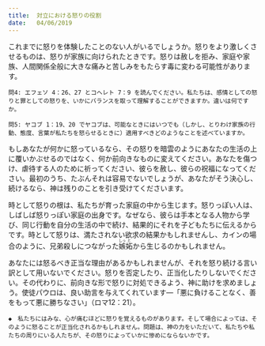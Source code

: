 ```yaml
---
title:  対立における怒りの役割
date:   04/06/2019
---
```


これまでに怒りを体験したことのない人がいるでしょうか。怒りをより激しくさせるものは、怒りが家族に向けられたときです。怒りは赦しを拒み、家庭や家族、人間関係全般に大きな痛みと苦しみをもたらす毒に変わる可能性があります。

`問4: エフェソ 4：26、27 とコヘレト 7：9 を読んでください。私たちは、感情としての怒りと罪としての怒りを、いかにバランスを取って理解することができますか。違いは何ですか。`

`問5: ヤコブ 1：19、20 でヤコブは、可能なときにはいつでも（しかし、とりわけ家族の行動、態度、言葉が私たちを怒らせるときに）適用すべきどのようなことを述べていますか。`

もしあなたが何かに怒っているなら、その怒りを暗雲のようにあなたの生活の上に覆いかぶせるのではなく、何か前向きなものに変えてください。あなたを傷つけ、虐待する人のために祈ってください、彼らを赦し、彼らの祝福になってください。最初のうち、たぶんそれは容易でないでしょうが、あなたがそう決心し、続けるなら、神は残りのことを引き受けてくださいます。

時として怒りの根は、私たちが育った家庭の中から生じます。怒りっぽい人は、しばしば怒りっぽい家庭の出身です。なぜなら、彼らは手本となる人物から学び、同じ行動を自分の生活の中で続け、結果的にそれを子どもたちに伝えるからです。時として怒りは、満たされない欲求の結果かもしれませんし、カインの場合のように、兄弟殺しにつながった<ruby>嫉<rt>しっ</rt>妬<rt>と</rt></ruby>から生じるのかもしれません。

あなたには怒るべき正当な理由があるかもしれませんが、それを怒り続ける言い訳として用いないでください。怒りを否定したり、正当化したりしないでください。その代わりに、前向きな形で怒りに対処できるよう、神に助けを求めましょう。使徒パウロは、良い助言を与えてくれています―「悪に負けることなく、善をもって悪に勝ちなさい」（ロマ12：21）。

`◆　私たちにはみな、心が痛むほどに怒りを覚えるものがあります。そして場合によっては、そのように怒ることが正当化されるかもしれません。問題は、神の力をいただいて、私たちや私たちの周りにいる人たちが、その怒りによっていかに惨めにならないかです。`